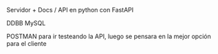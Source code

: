 Servidor + Docs / API en python con FastAPI

DDBB MySQL

POSTMAN para ir testeando la API, luego se pensara en la mejor opción para el cliente
